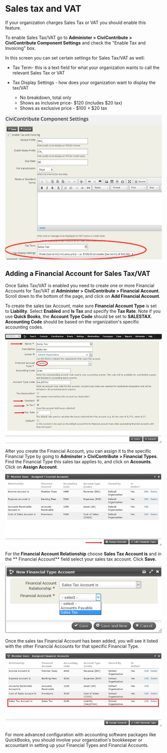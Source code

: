Sales tax and VAT
=================

If your organization charges Sales Tax or VAT you should enable
this feature.

To enable Sales Tax/VAT go to
**Administer > CiviContribute > CiviContribute Component Settings** and check
the "Enable Tax and Invoicing" box.

In this screen you can set certain settings for Sales Tax/VAT as well:

-   Tax Term- this is a text field for what your organization wants to call
the relevant Sales Tax or VAT

-   Tax Display Settings - how does your organization want to display the
tax/VAT

    -   No breakdown, total only
    -   Shows as inclusive price- $120 (includes $20 tax)
    -   Shows as exclusive price - $100 + $20 tax  

![image](../img/enable_tax_fields.png)

Adding a Financial Account for Sales Tax/VAT
---------------------------------------------

Once Sales Tax/VAT is enabled you need to create one or more Financial
Accounts for Tax/VAT at **Administer > CiviContribute > Financial
Account**. Scroll down to the bottom of the page, and click on **Add
Financial Account**.

To create the sales tax Account, make sure **Financial Account Type** is
set to **Liability**. Select **Enabled** and **Is Tax** and specify the
**Tax Rate**. Note if you use **Quick Books**, the **Account Type Code**
should be set to **SALESTAX**. **Accounting Code** should be based on the
organization's specific accounting codes.

![image](../img/salestaxaccount4.jpg)

After you create the Financial Account, you can assign it to the
specific Financial Type by going to **Adminster > CiviContribute >
Financial Types**.  Find the Financial Type this sales tax applies to,
and click on **Accounts**. Click on **Assign Account**.

![image](../img/assignaccount2.jpg)

For the **Financial Account Relationship** choose **Sales Tax Account is**
and in the ** Financial Account** field select your sales tax account.
Click **Save.**

![image](../img/civicontribute-sales-tax-add-account.png)

Once the sales tax Financial Account has been added, you will see it
listed with the other Financial Accounts for that specific Financial
Type.

![image](../img/salestaxadded2.jpg)

For more advanced configuration with accounting software packages like
QuickBooks, you should involve your organization's bookkeeper or
accountant in setting up your Financial Types and Financial Accounts.
